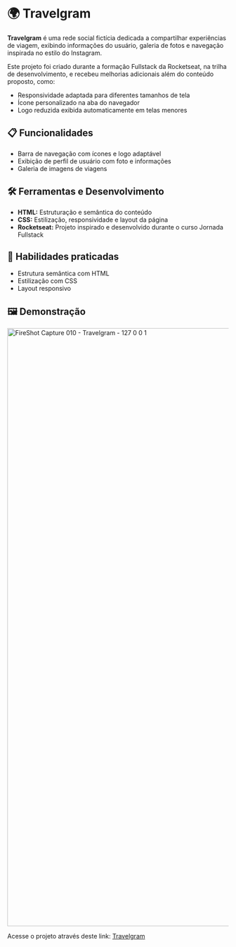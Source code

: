 # 🌍 Travelgram

**Travelgram** é uma rede social fictícia dedicada a compartilhar experiências de viagem, exibindo informações do usuário, galeria de fotos e navegação inspirada no estilo do Instagram.

Este projeto foi criado durante a formação Fullstack da Rocketseat, na trilha de desenvolvimento, e recebeu melhorias adicionais além do conteúdo proposto, como:

- Responsividade adaptada para diferentes tamanhos de tela
- Ícone personalizado na aba do navegador
- Logo reduzida exibida automaticamente em telas menores

## 📋 Funcionalidades

- Barra de navegação com ícones e logo adaptável
- Exibição de perfil de usuário com foto e informações
- Galeria de imagens de viagens

## 🛠️ Ferramentas e Desenvolvimento

- **HTML:** Estruturação e semântica do conteúdo
- **CSS:** Estilização, responsividade e layout da página
- **Rocketseat:** Projeto inspirado e desenvolvido durante o curso Jornada Fullstack

## 📖 Habilidades praticadas

- Estrutura semântica com HTML
- Estilização com CSS
- Layout responsivo

## 🖼️ Demonstração
<img width="1360" height="1359" alt="FireShot Capture 010 - Travelgram -  127 0 0 1" src="https://github.com/user-attachments/assets/dfdffcfb-6c9f-4cc6-a1e1-5b3415751606" />

Acesse o projeto através deste link: [Travelgram](https://julianafc.github.io/Travelgram/)
